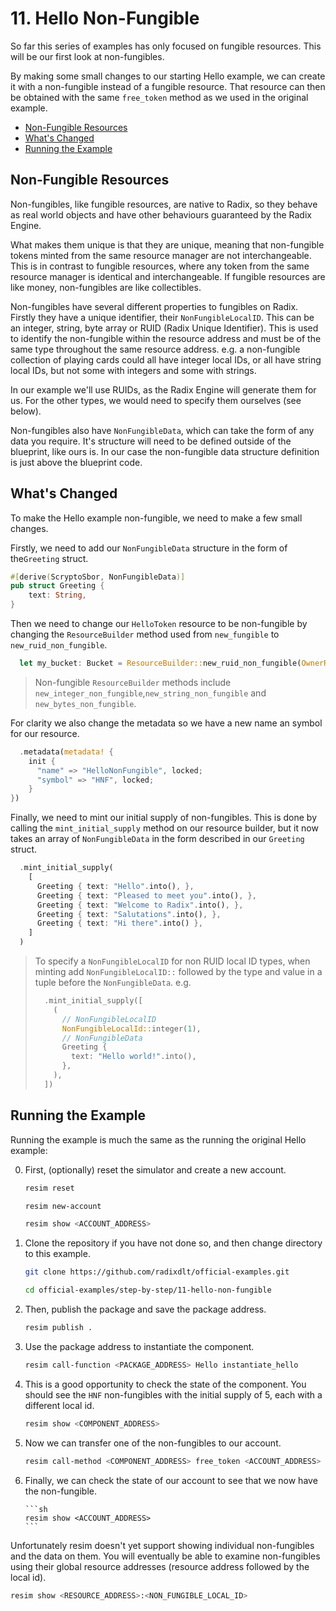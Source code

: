 # 11. Hello Non-Fungible

So far this series of examples has only focused on fungible resources. This will
be our first look at non-fungibles.

By making some small changes to our starting Hello example, we can create it
with a non-fungible instead of a fungible resource. That resource can then be
obtained with the same `free_token` method as we used in the original example.

- [Non-Fungible Resources](#non-fungible-resources)
- [What's Changed](#whats-changed)
- [Running the Example](#running-the-example)

## Non-Fungible Resources

Non-fungibles, like fungible resources, are native to Radix, so they behave as
real world objects and have other behaviours guaranteed by the Radix Engine.

What makes them unique is that they are unique, meaning that non-fungible tokens
minted from the same resource manager are not interchangeable. This is in
contrast to fungible resources, where any token from the same resource manager
is identical and interchangeable. If fungible resources are like money,
non-fungibles are like collectibles.

Non-fungibles have several different properties to fungibles on Radix. Firstly
they have a unique identifier, their `NonFungibleLocalID`. This can be an
integer, string, byte array or RUID (Radix Unique Identifier). This is used to
identify the non-fungible within the resource address and must be of the same
type throughout the same resource address. e.g. a non-fungible collection of
playing cards could all have integer local IDs, or all have string local IDs,
but not some with integers and some with strings.

In our example we'll use RUIDs, as the Radix Engine will generate them for us.
For the other types, we would need to specify them ourselves (see below).

Non-fungibles also have `NonFungibleData`, which can take the form of any data
you require. It's structure will need to be defined outside of the blueprint,
like ours is. In our case the non-fungible data structure definition is just
above the blueprint code.

## What's Changed

To make the Hello example non-fungible, we need to make a few small changes.

Firstly, we need to add our `NonFungibleData` structure in the form of
the`Greeting` struct.

```rust
#[derive(ScryptoSbor, NonFungibleData)]
pub struct Greeting {
    text: String,
}
```

Then we need to change our `HelloToken` resource to be non-fungible by changing
the `ResourceBuilder` method used from `new_fungible` to
`new_ruid_non_fungible`.

```rust
  let my_bucket: Bucket = ResourceBuilder::new_ruid_non_fungible(OwnerRole::None)
```

> Non-fungible `ResourceBuilder` methods include
> `new_integer_non_fungible`,`new_string_non_fungible` and
> `new_bytes_non_fungible`.

For clarity we also change the metadata so we have a new name an symbol for our
resource.

```rust
  .metadata(metadata! {
    init {
      "name" => "HelloNonFungible", locked;
      "symbol" => "HNF", locked;
    }
})
```

Finally, we need to mint our initial supply of non-fungibles. This is done by
calling the `mint_initial_supply` method on our resource builder, but it now
takes an array of `NonFungibleData` in the form described in our `Greeting`
struct.

```rust
  .mint_initial_supply(
    [
      Greeting { text: "Hello".into(), },
      Greeting { text: "Pleased to meet you".into(), },
      Greeting { text: "Welcome to Radix".into(), },
      Greeting { text: "Salutations".into(), },
      Greeting { text: "Hi there".into() },
    ]
  )
```

> To specify a `NonFungibleLocalID` for non RUID local ID types, when minting
> add `NonFungibleLocalID::` followed by the type and value in a tuple before
> the `NonFungibleData`. e.g.
>
> ```rust
>   .mint_initial_supply([
>     (
>       // NonFungibleLocalID
>       NonFungibleLocalId::integer(1),
>       // NonFungibleData
>       Greeting {
>         text: "Hello world!".into(),
>       },
>     ),
>   ])
> ```

## Running the Example

Running the example is much the same as the running the original Hello example:

0.  First, (optionally) reset the simulator and create a new account.

    ```sh
    resim reset

    resim new-account

    resim show <ACCOUNT_ADDRESS>
    ```

1.  Clone the repository if you have not done so, and then change directory to
    this example.

    ```sh
    git clone https://github.com/radixdlt/official-examples.git

    cd official-examples/step-by-step/11-hello-non-fungible
    ```

2.  Then, publish the package and save the package address.

    ```sh
    resim publish .
    ```

3.  Use the package address to instantiate the component.

    ```sh
    resim call-function <PACKAGE_ADDRESS> Hello instantiate_hello
    ```

4.  This is a good opportunity to check the state of the component. You should
    see the `HNF` non-fungibles with the initial supply of 5, each with a
    different local id.

    ```sh
    resim show <COMPONENT_ADDRESS>
    ```

5.  Now we can transfer one of the non-fungibles to our account.

    ```sh
    resim call-method <COMPONENT_ADDRESS> free_token <ACCOUNT_ADDRESS>
    ```

6.  Finally, we can check the state of our account to see that we now have the
    non-fungible.

        ```sh
        resim show <ACCOUNT_ADDRESS>
        ```

Unfortunately resim doesn't yet support showing individual non-fungibles and the
data on them. You will eventually be able to examine non-fungibles using their
global resource addresses (resource address followed by the local id).

```sh
resim show <RESOURCE_ADDRESS>:<NON_FUNGIBLE_LOCAL_ID>
```
